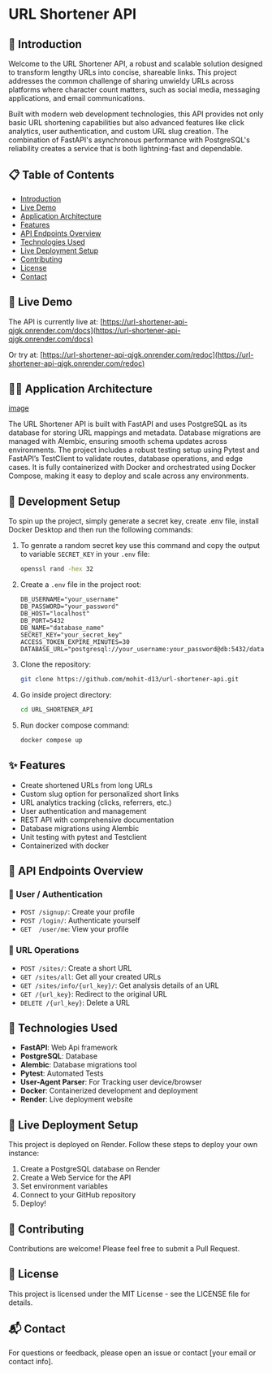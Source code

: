 # URL Shortener API

## 📑 Introduction

Welcome to the URL Shortener API, a robust and scalable solution designed to transform lengthy URLs into concise, shareable links. This project addresses the common challenge of sharing unwieldy URLs across platforms where character count matters, such as social media, messaging applications, and email communications.

Built with modern web development technologies, this API provides not only basic URL shortening capabilities but also advanced features like click analytics, user authentication, and custom URL slug creation. The combination of FastAPI's asynchronous performance with PostgreSQL's reliability creates a service that is both lightning-fast and dependable.

## 📋 Table of Contents

- [Introduction](#-introduction)
- [Live Demo](#-live-demo)
- [Application Architecture](#️-application-architecture)
- [Features](#-features)
- [API Endpoints Overview](#-api-endpoints-overview)
- [Technologies Used](#-technologies-used)
- [Live Deployment Setup](#-live-deployment-setup)
- [Contributing](#-contributing)
- [License](#-license)
- [Contact](#-contact)

## 🚀 Live Demo

The API is currently live at: [https://url-shortener-api-qjgk.onrender.com/docs](https://url-shortener-api-qjgk.onrender.com/docs)

Or try at: [https://url-shortener-api-qjgk.onrender.com/redoc](https://url-shortener-api-qjgk.onrender.com/redoc)

## 👷‍♂️ Application Architecture

[image]("https://github.com/user-attachments/assets/5aa4b6c4-05b7-4df9-8a1d-d2cd1f83f448")

The URL Shortener API is built with FastAPI and uses PostgreSQL as its database for storing URL mappings and metadata. Database migrations are managed with Alembic, ensuring smooth schema updates across environments. The project includes a robust testing setup using Pytest and FastAPI’s TestClient to validate routes, database operations, and edge cases. It is fully containerized with Docker and orchestrated using Docker Compose, making it easy to deploy and scale across any environments.

## 🔧 Development Setup

To spin up the project, simply generate a secret key, create .env file, install Docker Desktop and then run the following commands:

1. To genrate a random secret key use this command and copy the output to variable `SECRET_KEY` in your `.env` file:

   ```bash
   openssl rand -hex 32
   ```

2. Create a `.env` file in the project root:

   ```.env
   DB_USERNAME="your_username"
   DB_PASSWORD="your_password"
   DB_HOST="localhost"
   DB_PORT=5432
   DB_NAME="database_name" 
   SECRET_KEY="your_secret_key"    
   ACCESS_TOKEN_EXPIRE_MINUTES=30
   DATABASE_URL="postgresql://your_username:your_password@db:5432/database_name"
   ```

3. Clone the repository:

   ```bash
   git clone https://github.com/mohit-d13/url-shortener-api.git
   ```

4. Go inside project directory:

   ```bash
   cd URL_SHORTENER_API
   ```

5. Run docker compose command:

   ```bash
   docker compose up
   ```

## ✨ Features

- Create shortened URLs from long URLs
- Custom slug option for personalized short links
- URL analytics tracking (clicks, referrers, etc.)
- User authentication and management
- REST API with comprehensive documentation
- Database migrations using Alembic
- Unit testing with pytest and Testclient
- Containerized with docker

## 📘 API Endpoints Overview

### 🔐 User / Authentication

- `POST /signup/`: Create your profile
- `POST /login/`: Authenticate yourself
- `GET  /user/me`: View your profile

### 🔗 URL Operations

- `POST /sites/`: Create a short URL
- `GET /sites/all`: Get all your created URLs
- `GET /sites/info/{url_key}/`: Get analysis details of an URL
- `GET /{url_key}`: Redirect to the original URL
- `DELETE /{url_key}`: Delete a URL

## 🧠 Technologies Used

- **FastAPI**: Web Api framework
- **PostgreSQL**: Database
- **Alembic**: Database migrations tool
- **Pytest**: Automated Tests
- **User-Agent Parser**: For Tracking user device/browser
- **Docker**: Containerized development and deployment
- **Render**: Live deployment website

## 🚀 Live Deployment Setup

This project is deployed on Render. Follow these steps to deploy your own instance:

1. Create a PostgreSQL database on Render
2. Create a Web Service for the API
3. Set environment variables
4. Connect to your GitHub repository
5. Deploy!

## 🤝 Contributing

Contributions are welcome! Please feel free to submit a Pull Request.

## 📄 License

This project is licensed under the MIT License - see the LICENSE file for details.

## 📬 Contact

For questions or feedback, please open an issue or contact [your email or contact info].
